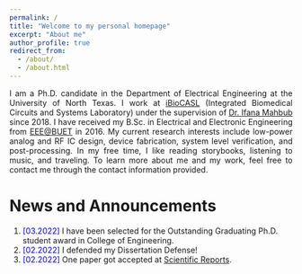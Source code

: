 ```yaml
---
permalink: /
title: "Welcome to my personal homepage"
excerpt: "About me"
author_profile: true
redirect_from: 
  - /about/
  - /about.html
---
```


<p align="justify">
I am a Ph.D. candidate in the Department of Electrical Engineering at the University of North Texas. I work at <a href="https://ibiocasl.engineering.unt.edu/">iBioCASL</a> (Integrated Biomedical Circuits and Systems Laboratory) under the supervision of <a href="https://electrical.engineering.unt.edu/people/ifana-mahbub">Dr. Ifana Mahbub</a> since 2018. I have received my B.Sc. in Electrical and Electronic Engineering from <a href="https://eee.buet.ac.bd//">EEE@BUET</a> in 2016. My current research interests include low-power analog and RF IC design, device fabrication, system level verification, and post-processing. In my free time, I like reading storybooks, listening to music, and traveling. To learn more about me and my work, feel free to contact me through the contact information provided.
</p>

  <!-- I am an applied scientist at AWS AI. Before joining AWS, I completed my Ph.D. in Computer Science from the University of California, Los Angeles (UCLA) under the supervision of <a href="http://web.cs.ucla.edu/~kwchang/">Dr. Kai-Wei Chang</a>. My research interests span the areas of natural language processing (NLP), with a focus on representation learning. My current works revolve around representation learning for programming languages to automate software engineering applications. -->

<!--
<p align="justify">
  <b><font color="red">I am currently looking for full time research position in industry.</font></b>
</p>
-->

News and Announcements
======
1. <span style="color:blue">[03.2022] </span> I have been selected for the Outstanding Graduating Ph.D. student award in College of Engineering.
1. <span style="color:blue">[02.2022] </span> I defended my Dissertation Defense!
1. <span style="color:blue">[02.2022] </span> One paper got accepted at [Scientific Reports](https://www.nature.com/articles/s41598-022-07631-4).




